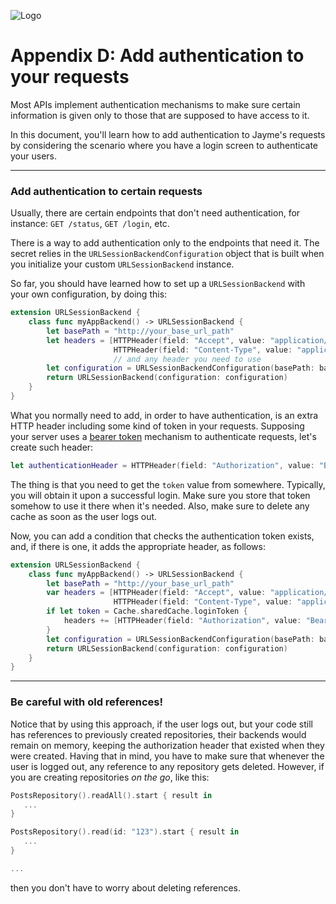 ![Logo](https://raw.githubusercontent.com/inaka/Jayme/master/Assets/V4/logo.png)

# Appendix D: Add authentication to your requests

Most APIs implement authentication mechanisms to make sure certain information is given only to those that are supposed to have access to it.

In this document, you'll learn how to add authentication to Jayme's requests by considering the scenario where you have a login screen to authenticate your users.

---

### Add authentication to certain requests

Usually, there are certain endpoints that don't need authentication, for instance: `GET /status`, `GET /login`, etc.

There is a way to add authentication only to the endpoints that need it. The secret relies in the `URLSessionBackendConfiguration` object that is built when you initialize your custom `URLSessionBackend` instance.

So far, you should have learned how to set up a `URLSessionBackend` with your own configuration, by doing this:

```swift
extension URLSessionBackend {
    class func myAppBackend() -> URLSessionBackend {
        let basePath = "http://your_base_url_path"
        let headers = [HTTPHeader(field: "Accept", value: "application/json"),
                       HTTPHeader(field: "Content-Type", value: "application/json")]
                       // and any header you need to use
        let configuration = URLSessionBackendConfiguration(basePath: basePath, headers: headers)
        return URLSessionBackend(configuration: configuration)
    }
} 
```

What you normally need to add, in order to have authentication, is an extra HTTP header including some kind of token in your requests. Supposing your server uses a [bearer token](http://self-issued.info/docs/draft-ietf-oauth-v2-bearer.html) mechanism to authenticate requests, let's create such header:

```swift
let authenticationHeader = HTTPHeader(field: "Authorization", value: "Bearer \(token)")
```

The thing is that you need to get the `token` value from somewhere. Typically, you will obtain it upon a successful login. Make sure you store that token somehow to use it there when it's needed. Also, make sure to delete any cache as soon as the user logs out.

Now, you can add a condition that checks the authentication token exists, and, if there is one, it adds the appropriate header, as follows:

```swift
extension URLSessionBackend {
    class func myAppBackend() -> URLSessionBackend {
        let basePath = "http://your_base_url_path"
        var headers = [HTTPHeader(field: "Accept", value: "application/json"),
                       HTTPHeader(field: "Content-Type", value: "application/json")]
        if let token = Cache.sharedCache.loginToken {
            headers += [HTTPHeader(field: "Authorization", value: "Bearer \(token)"]     
        }         
        let configuration = URLSessionBackendConfiguration(basePath: basePath, headers: headers)
        return URLSessionBackend(configuration: configuration)
    }
} 
```

---

### Be careful with old references!


Notice that by using this approach, if the user logs out, but your code still has references to previously created repositories, their backends would remain on memory, keeping the authorization header that existed when they were created. Having that in mind, you have to make sure that whenever the user is logged out, any reference to any repository gets deleted. However, if you are creating repositories *on the go*, like this:

```swift
PostsRepository().readAll().start { result in 
   ...
}

PostsRepository().read(id: "123").start { result in
   ...
}

...
```

then you don't have to worry about deleting references.
